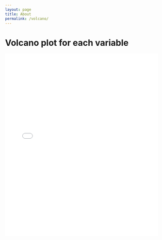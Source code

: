 ```yaml
---
layout: page
title: About
permalink: /volcano/
---
```


# Volcano plot for each variable

<iframe src="/plots/aging_volcano.html"
    style="max-width = 100%"
    sandbox="allow-same-origin allow-scripts"
    width="100%"
    height="600"
    scrolling="no"
    seamless="seamless"
    frameborder="0">
</iframe>
